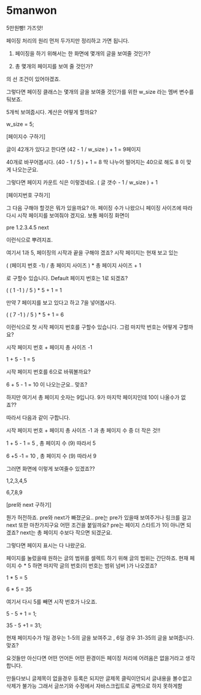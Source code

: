 # 5manwon
5만원빵! 가즈앗!


페이징 처리의 원리
먼저 두가지만 정리하고 가면 됩니다.

1. 페이징을 하기 위해서는 한 화면에 몇개의 글을 보여줄 것인가?

2. 총 몇개의 페이지를 보여 줄 것인가?

의 선 조건이 있어야겠죠.

그렇다면 페이징 클래스는 몇개의 글을 보여줄 것인가를 위한 w_size 라는 멤버 변수를 둬보죠.

5개씩 보여줍시다. 계산은 어떻게 할까요?

w_size = 5;

[페이지수 구하기]

글이 42개가 있다고 한다면
(42 - 1 / w_size ) + 1 = 9페이지

40개로 바꾸어봅시다.
(40 - 1 / 5 ) + 1 = 8
딱 나누어 떨어지는 40으로 해도 8 이 맞게 나오는군요.

그렇다면 페이지 카운트 식은 이렇겠네요.
( 글 갯수 - 1 / w_size ) + 1

[페이지번호 구하기]

그 다음 구해야 할것은 뭐가 있을까요? 아. 페이징 수가 나왔으니 페이징 사이즈에 따라 다시 시작 페이지를 보여줘야 겠지요. 보통 페이징 화면이

pre 1.2.3.4.5 next

이런식으로 뿌려지죠.

여기서 1과 5, 페이징의 시작과 끝을 구해야 겠죠? 시작 페이지는 현재 보고 있는

( (페이지 번호 -1) / 총 페이지 사이즈 ) * 총 페이지 사이즈 + 1

로 구할수 있습니다. Default 페이지 번호는 1로 되겠죠?

( ( 1 -1 ) / 5 ) * 5 + 1 = 1

만약 7 페이지를 보고 있다고 하고 7을 넣어봅시다.

( ( 7 -1 ) / 5 ) * 5 + 1 = 6

이런식으로 첫 시작 페이지 번호를 구할수 있습니다. 그럼 마지막 번호는 어떻게 구할까요?

시작 페이지 번호 + 페이지 총 사이즈 -1

1 + 5 - 1 = 5

시작 페이지 번호를 6으로 바꿔볼까요?

6 + 5 - 1 = 10 이 나오는군요.. 맞죠?

하지만 여기서 총 페이지 숫자는 9입니다. 9가 마지막 페이지인데 10이 나올수가 없죠??

따라서 다음과 같이 구합니다.

시작 페이지 번호 + 페이지 총 사이즈 -1 과 총 페이지 수 중 더 작은 것!!

1 + 5 - 1 = 5 , 총 페이지 수 (9) 따라서 5

6 +5 -1 = 10 , 총 페이지 수 (9) 따라서 9

그러면 화면에 이렇게 보여줄수 있겠죠??

1,2,3,4,5

6,7,8,9

[pre와 next 구하기]

뭔가 허전하죠. pre와 next가 빠졌군요.. pre는 pre가 있을때 보여주거나 링크를 걸고 next 또한 마찬가지구요 어떤 조건을 붙일까요? pre는 페이지 스타트가 1이 아니면 되겠죠? next는 총 페이지 수보다 작으면 되겠군요.

그렇다면 페이지 표시는 다 나왔군요.

페이지를 눌렀을때 원하는 글의 범위를 셀렉트 하기 위해 글의 범위는 간단하죠. 현재 페이지 수 * 5 하면 마지막 글의 번호(이 번호는 범위 넘버 )가 나오겠죠?

1 * 5 = 5

6 * 5 = 35

여기서 다시 5를 빼면 시작 번호가 나오죠.

5 - 5 + 1 = 1;

35 - 5 +1 = 31;

현재 페이지수가 1일 경우는 1-5의 글을 보여주고 , 6일 경우 31-35의 글을 보여줍니다. 맞죠?

요것들만 아신다면 어떤 언어든 어떤 환경이든 페이징 처리에 어려움은 없을거라고 생각합니다.



만들다보니 글제목이 없을경우 등록은 되지만 글제목 클릭이안되서 글내용을 볼수없고 삭제가 불가능
그래서 글쓰기와 수정에서 자바스크립트로 공백으로 하지 못하게함

